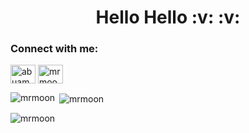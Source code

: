 <h1 align="center">Hello Hello :v: :v:</h1>

<h3 align="left">Connect with me:</h3>
<p align="left">
<a href="https://linkedin.com/in/abuamaram" target="blank"><img align="center" src="https://cdn.jsdelivr.net/npm/simple-icons@3.0.1/icons/linkedin.svg" alt="abuamaram" height="30" width="40" /></a>
<a href="https://codeforces.com/profile/MrMoon" target="blank"><img align="center" src="https://cdn.jsdelivr.net/npm/simple-icons@3.0.1/icons/codeforces.svg" alt="mrmoon" height="30" width="40" /></a>
</p>

<p><img align="left" src="https://github-readme-stats.vercel.app/api/top-langs?username=mrmoon&show_icons=true&locale=en&layout=compact" alt="mrmoon" /></p>

<p>&nbsp;<img align="center" src="https://github-readme-stats.vercel.app/api?username=mrmoon&show_icons=true&locale=en" alt="mrmoon" /></p>

<p><img align="center" src="https://github-readme-streak-stats.herokuapp.com/?user=mrmoon&" alt="mrmoon" /></p>

